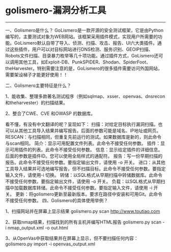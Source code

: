 # golismero-漏洞分析工具

---

一、Golismero是什么？ GoLismero是一款开源的安全测试框架，它是由Python编写的，主要测试对象为WEB网站。该框架采用插件模式，实现用户所需要的功能。GoLismero默认自带了导入、侦测、扫描、攻击、报告、UI六大类插件。通过这些插件，用户可以对目标网站进行DNS检测、服务识别、GEOIP扫描、Robots文件扫描、目录暴力枚举等几十项功能。通过插件方式，GoLismero还可以调用其他工具，如Exploit-DB、PunkSPIDER、Shodan、SpiderFoot、theHarvester。特别需要注意的是，GoLismero的很多插件需要访问外国网站，需要架设梯子才能更好使用！！

二、Golismero主要特征是什么？

 1、能收集、整理多款著名测试程序（例如sqlmap、xsser、openvas、dnsrecon和theharvester）的扫描结果。

 2、整合了CWE、CVE 和OWASP 的数据库。

看不懂，有没有中文翻译的呢？呈现如下： 扫描：对给定目标执行漏洞扫描。也可以从其他工具导入结果并编写报告。后面的参数可能是域名、IP地址或网页。 RESCAN：与扫描相同，但重复先前运行的测试。如果数据库是新的，则此命令与scan相同。 简介：显示可用配置文件列表。此命令不接受任何参数。 插件：显示可用插件的列表。此命令不接受任何参数。 信息：显示给定插件的详细信息。后面的参数是插件ID。您可以使用全局样式的通配符。 报告：写一份早期扫描的报告。此命令不接受任何参数。要指定输出文件，请使用 -o 开关。 进口：从其他工具导入结果并可选地编写报告，但不扫描目标。此命令不接受任何参数。要指定输入文件，请使用-i 切换。  转储：以SQL格式从早期扫描中转储数据库。此命令不接受任何参数。要指定输出文件，请使用 -o 开关。 负载：以SQL格式从早期扫描中加载数据库转储。此命令不接受任何参数。要指定输入文件，请使用 -i 开关。 更新：将golismero更新至最新版本。要求在路径中安装和可用Git。此命令不接受任何参数。 四、Golismero的具体使用举例？ 

1、扫描网站并在屏幕上显示结果 golismero.py scan http://www.toutiao.com 

2、获取nmap结果，扫描找到的所有主机并编写HTML报告 golismero.py scan -i nmap_output.xml -o out.html

3、从OpenVas中获取结果并在屏幕上显示，但不要扫描任何内容： golismero.py import -i openvas_output.xml

